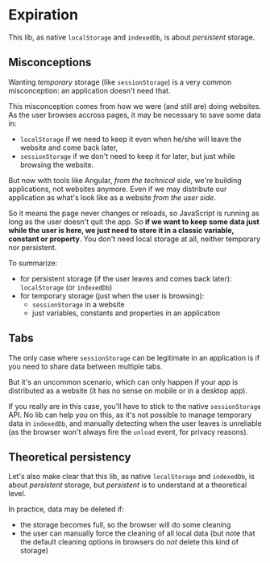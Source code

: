 # Expiration

This lib, as native `localStorage` and `indexedDb`, is about *persistent* storage.

## Misconceptions

Wanting *temporary* storage (like `sessionStorage`) is a very common misconception:
an application doesn't need that.

This misconception comes from how we were (and still are) doing websites. As the user browses accross pages,
it may be necessary to save some data in:
- `localStorage` if we need to keep it even when he/she will leave the website and come back later,
- `sessionStorage` if we don't need to keep it for later, but just while browsing the website.

But now with tools like Angular, *from the technical side*, we're building applications, not websites anymore.
Even if we may distribute our application as what's look like as a website *from the user side*.

So it means the page never changes or reloads, so JavaScript is running as long as the user doesn't quit the app.
So **if we want to keep some data just while the user is here, we just need to store it in a classic variable, constant or property**.
You don't need local storage at all, neither temporary nor persistent.

To summarize:
- for persistent storage (if the user leaves and comes back later): `localStorage` (or `indexedDb`)
- for temporary storage (just when the user is browsing):
  - `sessionStorage` in a website
  - just variables, constants and properties in an application

## Tabs

The only case where `sessionStorage` can be legitimate in an application is if you need to share data between multiple tabs.

But it's an uncommon scenario, which can only happen if your app is distributed as a website
(it has no sense on mobile or in a desktop app).

If you really are in this case, you'll have to stick to the native `sessionStorage` API. No lib can help you on this,
as it's not possible to manage temporary data in `indexedDb`, and manually detecting when the user leaves is unreliable
(as the browser won't always fire the `unload` event, for privacy reasons).

## Theoretical persistency

Let's also make clear that this lib, as native `localStorage` and `indexedDb`, is about *persistent* storage,
but *persistent* is to understand at a theoretical level.

In practice, data may be deleted if:
- the storage becomes full, so the browser will do some cleaning
- the user can manually force the cleaning of all local data
(but note that the default cleaning options in browsers do *not* delete this kind of storage)
